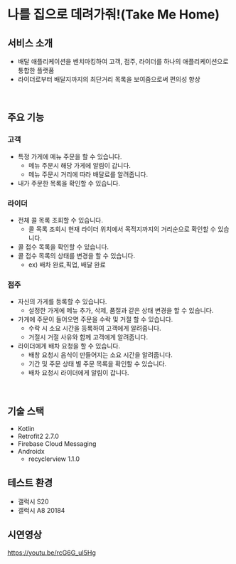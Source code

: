 # 나를 집으로 데려가줘!(Take Me Home)

## 서비스 소개

- 배달 애플리케이션을 벤치마킹하여 고객, 점주, 라이더를 하나의 애플리케이션으로 통합한 플랫폼
- 라이더로부터 배달지까지의 최단거리 목록을 보여줌으로써 편의성 향상

</br >

## 주요 기능

### 고객

- 특정 가게에 메뉴 주문을 할 수 있습니다.
  - 메뉴 주문시 해당 가게에 알림이 갑니다.
  - 메뉴 주문시 거리에 따라 배달료를 알려줍니다.
- 내가 주문한 목록을 확인할 수 있습니다.

### 라이더

- 전체 콜 목록 조회할 수 있습니다.
  - 콜 목록 조회시 현재 라이더 위치에서 목적지까지의 거리순으로 확인할 수 있습니다.
- 콜 접수 목록을 확인할 수 있습니다.
- 콜 접수 목록의 상태를 변경을 할 수 있습니다.
  - ex) 배차 완료,픽업, 배달 완료

### 점주

- 자신의 가게를 등록할 수 있습니다.
  - 설정한 가게에 메뉴 추가, 삭제, 품절과 같은 상태 변경을 할 수 있습니다.
- 가게에 주문이 들어오면 주문을 수락 및 거절 할 수 있습니다.
  - 수락 시 소요 시간을 등록하여 고객에게 알려줍니다.
  - 거절시 거절 사유와 함께 고객에게 알려줍니다.
- 라이더에게 배차 요청을 할 수 있습니다.
  - 배창 요청시 음식이 만들어지는 소요 시간을 알려줍니다.
  - 기간 및 주문 상태 별 주문 목록을 확인할 수 있습니다.
  - 배차 요청시 라이더에게 알림이 갑니다.

</br >

## 기술 스택

- Kotlin
- Retrofit2 2.7.0
- Firebase Cloud Messaging
- Androidx
  - recyclerview 1.1.0

## 테스트 환경

- 갤럭시 S20
- 갤럭시 A8 20184

## 시연영상

https://youtu.be/rcG6G_uI5Hg
